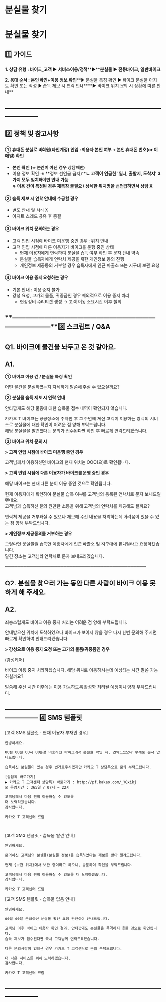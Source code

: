 # 분실물 찾기

**분실물 찾기**
==========

**1️⃣ 가이드**
-----------

**1. 상담 유형 : 바이크\_고객 ▶ 서비스이용/정책****▶****분실물 ▶ 전동바이크, 일반바이크**

**2. 응대 순서 : 본인 확인+이용 정보 확인****▶ 분실물 특징 확인 ▶ 바이크 분실물 아지트 확인 또는 작성 ▶ 습득 제보 시 연락 안내****▶ 바이크 위치 문의 시 상황에 따른 안내**

**―****―****―****―****―****―****―****―****―****―****―****―****―****―****―****―****―****―****―****―****―****―****―****―****―****―****―****―****―**
-------------------------------------------------------------------------------------------------------------------------------------------------

**2️⃣ 정책 및 참고사항**
-----------------

#### **①** **휴대폰 분실로 비회원(타인계정) 인입 : 이용자 본인 여부 + 본인 휴대폰 번호(or 이메일) 확인**

* **본인 확인 (※ 본인이 아닌 경우 상담제한)**
* 이용 정보 확인 (※ **정보 선언급 금지)****ㄴ 고객이 언급한 '일시, 출발지, 도착지' 3가지 모두 일치해야만 안내 가능  
  ※ 이용 건이 특정된 경우 재복창 불필요 / 상세한 위치명을 선언급하면서 상담 X**

#### **② 습득 제보 시 연락 안내에 수긍할 경우**

* 별도 안내 및 처리 X
* 아지트 스레드 공유 후 종결

#### **③** **바이크 위치 문의하는 경우**

* 고객 인입 시점에 바이크 미운행 중인 경우 : 위치 안내
* 고객 인입 시점에 다른 이용자가 바이크를 운행 중인 상태  
  - 현재 이용자에게 연락하여 분실물 습득 여부 확인 후 문자 안내 약속  
  - 분실물 습득자에게 연락처 제공을 위한 개인정보 동의 진행  
  - 개인정보 제공동의 거부할 경우 습득자에게 인근 파출소 또는 지구대 보관 요청

#### **④ 바이크 이용 중지 요청하는 경우**

* 기본 안내 : 이용 중지 불가
* 강성 요청, 고가의 물품, 귀중품인 경우 예외적으로 이용 중지 처리  
  - 현장정비 수리티켓 생성 → 고객 이동 소요시간 이후 철회

**―****―****―****―****―****―****―****―****―****―****―****―****―****―****―****―****―****―****―****―****―****―****―****―****―****―****―****―****―****3️⃣ 스크립트 / Q&A**
-------------------------------------------------------------------------------------------------------------------------------------------------------------------

**Q1.** **바이크에 물건을 놔두고 온 것 같아요.**
---------------------------------

**A1.**
-------

**① 바이크 이용 건 / 분실물 특징 확인**

어떤 물건을 분실하였는지 자세하게 말씀해 주실 수 있으실까요?

**② 분실물 습득 제보 시 연락 안내**

안타깝게도 해당 물품에 대한 습득물 접수 내역이 확인되지 않습니다.  
  
카카오 T 바이크는 공공장소에 주차한 후 그 주변에 계신 고객이 이용하는 방식의 서비스로 분실물에 대한 확인이 어려운 점 양해 부탁드립니다.   
해당 분실물을 발견했다는 문의가 접수된다면 확인 후 빠르게 연락드리겠습니다.

**③ 바이크 위치 문의 시**

**> 고객 인입 시점에 바이크 미운행 중인 경우**

고객님께서 이용하셨던 바이크의 현재 위치는 OOO(으)로 확인됩니다.

**> 고객 인입 시점에 다른 이용자가 바이크를 운행 중인 경우**

해당 바이크는 현재 다른 분이 이용 중인 것으로 확인됩니다.  
  
현재 이용자에게 확인하여 분실물 습득 여부를 고객님의 등록된 연락처로 문자 보내드릴 텐데요.  
고객님과 습득하신 분의 원만한 소통을 위해 고객님의 연락처를 제공해도 될까요?  
  
연락처 제공을 거부하실 수 있으나 제보해 주신 내용을 처리하는데 어려움이 있을 수 있는 점 양해 부탁드립니다.

**> 개인정보 제공동의를 거부하는 경우**

그렇다면 분실물을 습득한 이용자에게 인근 파출소 및 지구대에 맡겨달라고 요청하겠습니다.  
맡긴 장소는 고객님의 연락처로 문자 보내드리겠습니다.

──────────────────────────────────────────────

**Q2.** **분실물 찾으러 가는 동안 다른 사람이 바이크 이용 못하게 해 주세요.**
--------------------------------------------------

**A2.**
-------

죄송스럽게도 바이크 이용 중지 처리는 어려운 점 양해 부탁드립니다.  
  
안내받으신 위치에 도착하였으나 바이크가 보이지 않을 경우 다시 한번 문의해 주시면 빠르게 확인하여 안내드리겠습니다.

**> 강성으로 이용 중지 요청 또는 고가의 물품/귀중품인 경우**

(감성케어)

바이크 이용 중지 처리하겠습니다. 해당 위치로 이동하시는데 예상되는 시간 말씀 가능하실까요?  
  
말씀해 주신 시간 이후에는 이용 가능하도록 활성화 처리될 예정이니 양해 부탁드립니다.

**―****―****―****―****―****―****―****―****―****―****―****―****―****―****―****―****―****―****―****―****―****―****―****―****―****―****―****―****―** **4️⃣** **SMS 템플릿**
---------------------------------------------------------------------------------------------------------------------------------------------------------------------

[고객 SMS 템플릿 - 현재 이용자 부재인 경우]

```
안녕하세요.  
  
00월 00일 00시 00분경 이용하신 바이크에서 분실물 확인 차, 연락드렸으나 부재로 문자 안내드립니다.  
  
습득하신 분실물이 있는 경우 번거로우시겠지만 카카오 T 상담톡으로 문의 부탁드립니다.  
  
[상담톡 바로가기]   
▶ 카카오 T 고객센터(상담톡) 바로가기 : http://pf.kakao.com/_VGxikj   
※ 운영시간 : 365일 / 07시 ~ 22시  
  
고객님께서 마음 편히 이용하실 수 있도록   
더 노력하겠습니다.   
감사합니다.  
  
카카오 T 고객센터 드림
```

```
 
```

[고객 SMS 템플릿 - 습득물 발견 안내]

```
안녕하세요.  
  
문의하신 고객님의 분실물(분실물 정보)을 습득하였다는 제보를 받아 알려드립니다.  
  
현재 {보관 위치}에서 보관 중이라고 하오니, 방문하여 확인을 부탁드립니다.  
  
고객님께서 마음 편히 이용하실 수 있도록 더 노력하겠습니다.  
감사합니다.  
  
카카오 T 고객센터 드림
```

[고객 SMS 템플릿 - 습득물 없음 안내]

```
안녕하세요.  
  
00월 00일 문의하신 분실물 확인 요청 관련하여 안내드립니다.  
  
고객님 이후 바이크 이용자 확인 결과, 안타깝게도 분실물을 목격하지 못한 것으로 확인됩니다.  
습득 제보가 접수된다면 즉시 고객님께 연락드리겠습니다.  
  
다른 문의사항이 있으신 경우 카카오 T 고객센터로 문의 부탁드립니다.  
  
더 나은 서비스를 위해 노력하겠습니다.  
감사합니다.  
  
카카오 T 고객센터 드림
```

**―****―****―****―****―****―****―****―****―****―****―****―****―****―****―****―****―****―****―****―****―****―****―****―****―****―****―****―****―**
-------------------------------------------------------------------------------------------------------------------------------------------------
